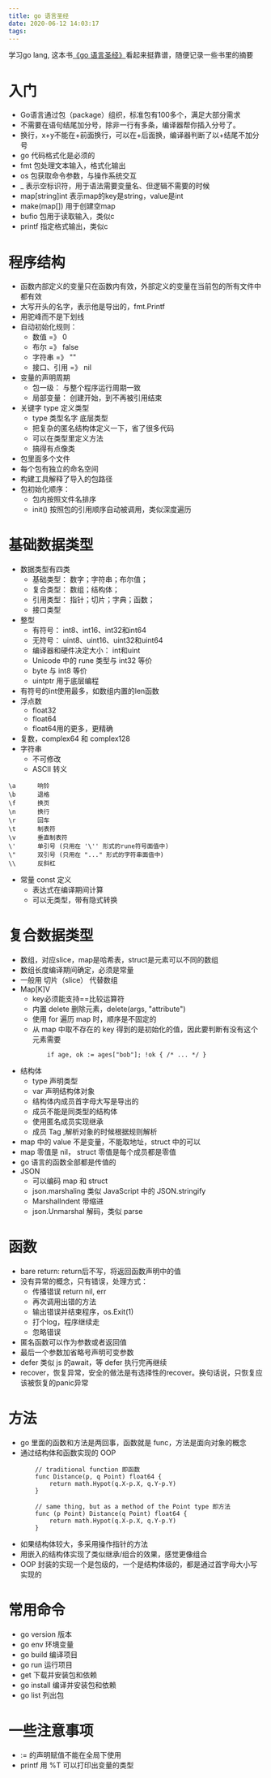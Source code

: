 ```yaml
---
title: go 语言圣经
date: 2020-06-12 14:03:17
tags:
---
```


学习go lang, 这本书[《go 语言圣经》](https://books.studygolang.com/gopl-zh/ch0/ch0-02.html)看起来挺靠谱，随便记录一些书里的摘要

# 入门

* Go语言通过包（package）组织，标准包有100多个，满足大部分需求
* 不需要在语句结尾加分号，除非一行有多条，编译器帮你插入分号了。
* 换行，x+y不能在+前面换行，可以在+后面换，编译器判断了以+结尾不加分号
* go 代码格式化是必须的
* fmt 包处理文本输入，格式化输出
* os 包获取命令参数，与操作系统交互
* _ 表示空标识符，用于语法需要变量名、但逻辑不需要的时候
* map[string]int 表示map的key是string，value是int
* make(map[]) 用于创建空map
* bufio 包用于读取输入，类似c
* printf 指定格式输出，类似c

# 程序结构

* 函数内部定义的变量只在函数内有效，外部定义的变量在当前包的所有文件中都有效
* 大写开头的名字，表示他是导出的，fmt.Printf
* 用驼峰而不是下划线
* 自动初始化规则：
    * 数值 =》 0
    * 布尔 =》 false
    * 字符串 =》 ""
    * 接口、引用 =》 nil
* 变量的声明周期
    * 包一级： 与整个程序运行周期一致
    * 局部变量： 创建开始，到不再被引用结束
* 关键字 type 定义类型
    * type 类型名字 底层类型
    * 把复杂的匿名结构体定义一下，省了很多代码
    * 可以在类型里定义方法
    * 搞得有点像类
* 包里面多个文件
* 每个包有独立的命名空间
* 构建工具解释了导入的包路径
* 包初始化顺序：
    * 包内按照文件名排序
    * init() 按照包的引用顺序自动被调用，类似深度遍历

# 基础数据类型

* 数据类型有四类
    * 基础类型： 数字；字符串；布尔值；
    * 复合类型： 数组；结构体；
    * 引用类型： 指针；切片；字典；函数；
    * 接口类型
* 整型
    * 有符号： int8、int16、int32和int64
    * 无符号： uint8、uint16、uint32和uint64
    * 编译器和硬件决定大小： int和uint
    * Unicode 中的 rune 类型与 int32 等价
    * byte 与 int8 等价
    * uintptr 用于底层编程
* 有符号的int使用最多，如数组内置的len函数
* 浮点数
    * float32 
    * float64
    * float64用的更多，更精确   
* 复数，complex64 和 complex128
* 字符串
    * 不可修改
    * ASCII 转义
```
\a      响铃
\b      退格
\f      换页
\n      换行
\r      回车
\t      制表符
\v      垂直制表符
\'      单引号 (只用在 '\'' 形式的rune符号面值中)
\"      双引号 (只用在 "..." 形式的字符串面值中)
\\      反斜杠
```
* 常量 const 定义
    * 表达式在编译期间计算
    * 可以无类型，带有隐式转换

# 复合数据类型

* 数组，对应slice，map是哈希表，struct是元素可以不同的数组
* 数组长度编译期间确定，必须是常量
* 一般用 切片（slice） 代替数组
* Map[K]V
    * key必须能支持==比较运算符
    * 内置 delete 删除元素，delete(args, "attribute")
    * 使用 for 遍历 map 时，顺序是不固定的
    * 从 map 中取不存在的 key 得到的是初始化的值，因此要判断有没有这个元素需要
        ```
            if age, ok := ages["bob"]; !ok { /* ... */ }
        ```
* 结构体
    * type 声明类型
    * var 声明结构体对象
    * 结构体内成员首字母大写是导出的
    * 成员不能是同类型的结构体
    * 使用匿名成员实现继承
    * 成员 Tag ,解析对象的时候根据规则解析
* map 中的 value 不是变量，不能取地址，struct 中的可以
* map 零值是 nil， struct 零值是每个成员都是零值
* go 语言的函数全部都是传值的
* JSON
    * 可以编码 map 和 struct
    * json.marshaling 类似 JavaScript 中的 JSON.stringify
    * MarshalIndent 带缩进
    * json.Unmarshal 解码，类似 parse

# 函数

* bare return: return后不写，将返回函数声明中的值
* 没有异常的概念，只有错误，处理方式：
    * 传播错误 return nil, err
    * 再次调用出错的方法
    * 输出错误并结束程序，os.Exit(1)
    * 打个log，程序继续走
    * 忽略错误
* 匿名函数可以作为参数或者返回值
* 最后一个参数加省略号声明可变参数
* defer 类似 js 的await，等 defer 执行完再继续
* recover，恢复异常，安全的做法是有选择性的recover。换句话说，只恢复应该被恢复的panic异常

# 方法

* go 里面的函数和方法是两回事，函数就是 func，方法是面向对象的概念
* 通过结构体和函数实现的 OOP
    ```
        // traditional function 即函数
        func Distance(p, q Point) float64 {
            return math.Hypot(q.X-p.X, q.Y-p.Y)
        }

        // same thing, but as a method of the Point type 即方法
        func (p Point) Distance(q Point) float64 {
            return math.Hypot(q.X-p.X, q.Y-p.Y)
        }
    ```
* 如果结构体较大，多采用操作指针的方法
* 用嵌入的结构体实现了类似继承/组合的效果，感觉更像组合
* OOP 封装的实现一个是包级的，一个是结构体级的，都是通过首字母大小写实现的

# 常用命令

* go version 版本
* go env 环境变量
* go build 编译项目
* go run 运行项目
* get 下载并安装包和依赖
* go install 编译并安装包和依赖
* go list 列出包

# 一些注意事项

* := 的声明赋值不能在全局下使用
* printf 用 %T 可以打印出变量的类型
